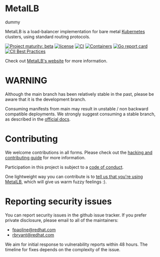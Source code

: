 # MetalLB

dummy

MetalLB is a load-balancer implementation for bare
metal [Kubernetes](https://kubernetes.io) clusters, using standard
routing protocols.

[![Project maturity: beta](https://img.shields.io/badge/maturity-beta-orange.svg)](https://metallb.io/concepts/maturity/) [![license](https://img.shields.io/github/license/metallb/metallb.svg?maxAge=2592000)](https://github.com/metallb/metallb/blob/main/LICENSE) [![CI](https://github.com/metallb/metallb/actions/workflows/ci.yaml/badge.svg)](https://github.com/metallb/metallb/actions/workflows/ci.yaml) [![Containers](https://img.shields.io/badge/containers-ready-green.svg)](https://hub.docker.com/u/metallb) [![Go report card](https://goreportcard.com/badge/github.com/metallb/metallb)](https://goreportcard.com/report/github.com/metallb/metallb)
[![CII Best Practices](https://bestpractices.coreinfrastructure.org/projects/5391/badge)](https://bestpractices.coreinfrastructure.org/projects/5391)

Check out [MetalLB's website](https://metallb.io) for more
information.

# WARNING

Although the main branch has been relatively stable in the past, please be aware that it is the development branch.

Consuming manifests from main may result in unstable / non backward compatible deployments. We strongly suggest consuming a stable branch, as
described in the [official docs](https://metallb.io/installation/).

# Contributing

We welcome contributions in all forms. Please check out
the
[hacking and contributing guide](https://metallb.io/community/#contributing)
for more information.

Participation in this project is subject to
a [code of conduct](https://metallb.io/community/code-of-conduct/).

One lightweight way you can contribute is
to
[tell us that you're using MetalLB](https://github.com/metallb/metallb/issues/5),
which will give us warm fuzzy feelings :).

# Reporting security issues

You can report security issues in the github issue tracker. If you
prefer private disclosure, please email to all of the maintainers:

- fpaoline@redhat.com
- rbryant@redhat.com

We aim for initial response to vulnerability reports within 48
hours. The timeline for fixes depends on the complexity of the issue.
